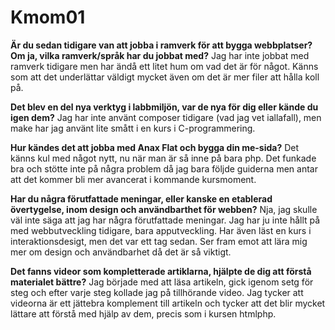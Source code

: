 Kmom01
===============================

**Är du sedan tidigare van att jobba i ramverk för att bygga webbplatser? Om ja, vilka ramverk/språk har du jobbat med?**
Jag har inte jobbat med ramverk tidigare men har ändå ett litet hum om vad det är för något. Känns som att det underlättar väldigt mycket även om det är mer filer att hålla koll på. 

**Det blev en del nya verktyg i labbmiljön, var de nya för dig eller kände du igen dem?**
Jag har inte använt composer tidigare (vad jag vet iallafall), men make har jag använt lite smått i en kurs i C-programmering.

**Hur kändes det att jobba med Anax Flat och bygga din me-sida?**
Det känns kul med något nytt, nu när man är så inne på bara php. Det funkade bra och stötte inte på några problem då jag bara följde guiderna men antar att det kommer bli mer avancerat i kommande kursmoment.

**Har du några förutfattade meningar, eller kanske en etablerad övertygelse, inom design och användbarthet för webben?**
Nja, jag skulle väl inte säga att jag har några förutfattade meningar. Jag har ju inte hållt på med webbutveckling tidigare, bara apputveckling. Har även läst en kurs i interaktionsdesigt, men det var ett tag sedan. Ser fram emot att lära mig mer om design och användbarhet då det är så viktigt.

**Det fanns videor som kompletterade artiklarna, hjälpte de dig att förstå materialet bättre?**
Jag började med att läsa artikeln, gick igenom setg för steg och efter varje steg kollade jag på tillhörande video. Jag tycker att videorna är ett jättebra komplement till artikeln och tycker att det blir mycket lättare att förstå med hjälp av dem, precis som i kursen htmlphp. 